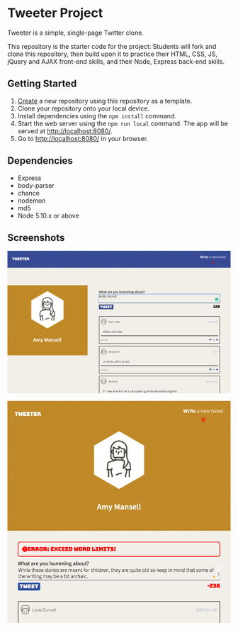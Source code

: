 # Tweeter Project

Tweeter is a simple, single-page Twitter clone.

This repository is the starter code for the project: Students will fork and clone this repository, then build upon it to practice their HTML, CSS, JS, jQuery and AJAX front-end skills, and their Node, Express back-end skills.

## Getting Started

1. [Create](https://docs.github.com/en/repositories/creating-and-managing-repositories/creating-a-repository-from-a-template) a new repository using this repository as a template.
2. Clone your repository onto your local device.
3. Install dependencies using the `npm install` command.
4. Start the web server using the `npm run local` command. The app will be served at <http://localhost:8080/>.
5. Go to <http://localhost:8080/> in your browser.

## Dependencies

- Express
- body-parser
- chance
- nodemon
- md5
- Node 5.10.x or above

## Screenshots

!["Website display on desktop screen"](https://github.com/lyjeileen/tweeter/blob/master/docs/desktop%20screen.png?raw=true)

!["Website display on mobile or tablet screen"](https://github.com/lyjeileen/tweeter/blob/master/docs/mobile%20or%20tablet%20screen.png?raw=true)
